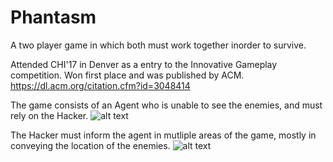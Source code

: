# Phantasm

A two player game in which both must work together inorder to survive.

Attended CHI'17 in Denver as a entry to the Innovative Gameplay competition. Won first place and was published by ACM.
https://dl.acm.org/citation.cfm?id=3048414

The game consists of an Agent who is unable to see the enemies, and must rely on the Hacker.
![alt text](https://github.com/jamesconrad/Phantasm/blob/master/AgentView.png)

The Hacker must inform the agent in mutliple areas of the game, mostly in conveying the location of the enemies.
![alt text](https://github.com/jamesconrad/Phantasm/blob/master/HackerView.jpg)
